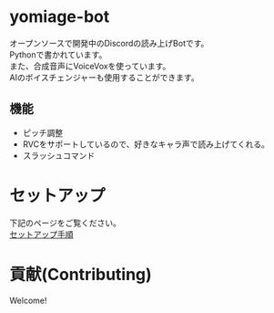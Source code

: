 # yomiage-bot
オープンソースで開発中のDiscordの読み上げBotです。  
Pythonで書かれています。  
また、合成音声にVoiceVoxを使っています。  
AIのボイスチェンジャーも使用することができます。
## 機能
 - ピッチ調整
 - RVCをサポートしているので、好きなキャラ声で読み上げてくれる。
 - スラッシュコマンド
# セットアップ
下記のページをご覧ください。  
[セットアップ手順](./docs/setup.md)

# 貢献(Contributing)
Welcome!
